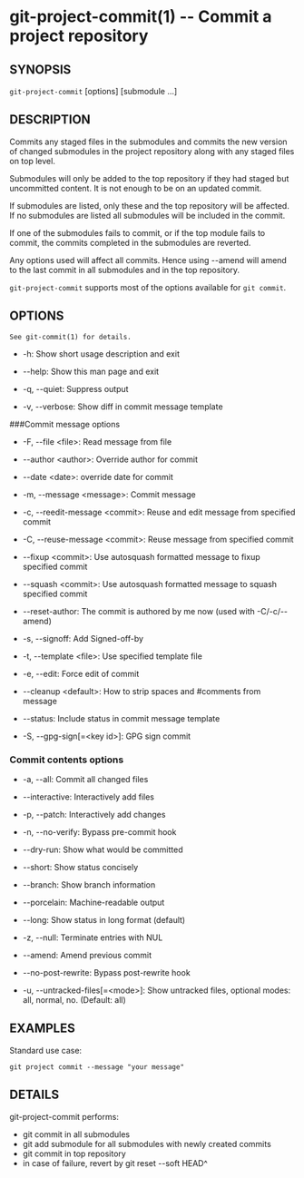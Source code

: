 git-project-commit(1) -- Commit a project repository
====================================================

## SYNOPSIS

`git-project-commit` [options] [submodule ...]

## DESCRIPTION

Commits any staged files in the submodules and commits the new version of
changed submodules in the project repository along with any staged files on
top level.

Submodules will only be added to the top repository if they had staged but
uncommitted content. It is not enough to be on an updated commit.

If submodules are listed, only these and the top repository will be affected.
If no submodules are listed all submodules will be included in the commit.

If one of the submodules fails to commit, or if the top module fails to commit,
the commits completed in the submodules are reverted.

Any options used will affect all commits. Hence using --amend will amend to the
last commit in all submodules and in the top repository.

`git-project-commit` supports most of the options available for `git commit`.

## OPTIONS

`See git-commit(1) for details.`

  * -h:
    Show short usage description and exit

  * --help:
    Show this man page and exit

  * -q, --quiet:
    Suppress output

  * -v, --verbose:
    Show diff in commit message template

###Commit message options

  * -F, --file &lt;file&gt;:
    Read message from file

  * --author &lt;author&gt;:
    Override author for commit

  * --date &lt;date&gt;:
    override date for commit

  *  -m, --message &lt;message&gt;:
    Commit message

  * -c, --reedit-message &lt;commit&gt;:
    Reuse and edit message from specified commit

  * -C, --reuse-message &lt;commit&gt;:
    Reuse message from specified commit

  * --fixup &lt;commit&gt;:
    Use autosquash formatted message to fixup specified commit

  * --squash &lt;commit&gt;:
    Use autosquash formatted message to squash specified commit

  * --reset-author:
    The commit is authored by me now (used with -C/-c/--amend)

  * -s, --signoff:
    Add Signed-off-by

  * -t, --template &lt;file&gt;:
    Use specified template file

  * -e, --edit:
    Force edit of commit

  * --cleanup &lt;default&gt;:
    How to strip spaces and #comments from message

  * --status:
    Include status in commit message template

  * -S, --gpg-sign[=&lt;key id&gt;]:
    GPG sign commit

### Commit contents options

  * -a, --all:
    Commit all changed files

  * --interactive:
    Interactively add files

  * -p, --patch:
    Interactively add changes

  * -n, --no-verify:
    Bypass pre-commit hook

  * --dry-run:
    Show what would be committed

  * --short:
    Show status concisely

  * --branch:
    Show branch information

  * --porcelain:
    Machine-readable output

  * --long:
    Show status in long format (default)

  * -z, --null:
    Terminate entries with NUL

  * --amend:
    Amend previous commit

  * --no-post-rewrite:
    Bypass post-rewrite hook

  * -u, --untracked-files[=&lt;mode&gt;]:
    Show untracked files, optional modes: all, normal, no. (Default: all)

## EXAMPLES

Standard use case:

    git project commit --message "your message"

## DETAILS
git-project-commit performs:

  * git commit in all submodules
  * git add submodule for all submodules with newly created commits
  * git commit in top repository
  * in case of failure, revert by git reset --soft HEAD^
